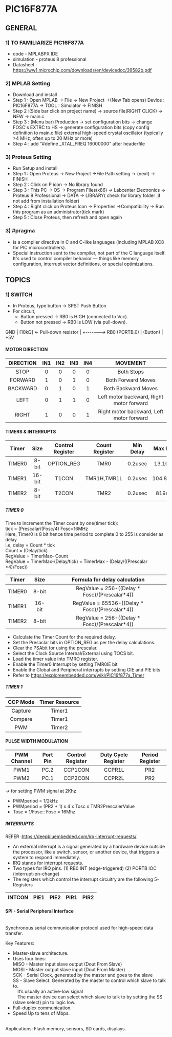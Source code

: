 # PIC16F877A
## GENERAL
### 1) TO FAMILIARIZE PIC16F877A

* code - MPLABPX IDE
* simulation - proteus 8 professional
* Datasheet - https://ww1.microchip.com/downloads/en/devicedoc/39582b.pdf

### 2) MPLAB Setting
 * Download and install
 * Step 1 : Open MPLAB -> File -> New Project ->(New Tab opens) Device : PIC16F877A -> TOOL : Simulator -> FINISH
 * Step 2 :(Side bar click on project name) -> source file(RIGHT CLICK) -> NEW -> main.c
 * Step 3 : (Menu bar) Production -> set configuration bits -> change FOSC's EXTRC to HS -> generate configuration bits (copy config definition to main.c file) external high-speed crystal oscillator (typically >4 MHz, often up to 20 MHz or more)
 * Step 4 : add "#define _XTAL_FREQ 16000000" after headerfile

### 3) Proteus Setting
 * Run Setup and install
 * Step 1 : Open Proteus ->  New Project ->File Path setting -> (next) -> FINISH
 * Step 2 : Click on P icon -> No library found
 * Step 3 : This PC -> OS -> Program Files(x86) -> Labcenter Electronics -> Proteus 8 Professional -> DATA -> LIBRARY( check for library folder ,if not add from installation folder)
 * Step 4 : Right click on Proteus Icon -> Properties ->Compatibility -> Run this program as an administrator(tick mark)
 * Step 5 : Close Proteus, then refresh and open again

### 3) #pragma 
* is a compiler directive in C and C-like languages (including MPLAB XC8 for PIC microcontrollers).
* Special instruction sent to the compiler, not part of the C language itself. It's used to control compiler behavior — things like memory configuration, interrupt vector definitions, or special optimizations.


## TOPICS

### 1) SWITCH

* In Proteus, type button -> SPST Push Button
* For circuit,
   * Button pressed → RB0 is HIGH (connected to Vcc).
   * Button not pressed → RB0 is LOW (via pull-down).

GND
 |
[10kΩ]       ← Pull-down resistor
 |
 +-------> RB0 (PORTB.0)
 |
(Button)
 |
+5V




#### MOTOR DIRECTION

|DIRECTION	|IN1	|IN2	|IN3|	IN4|	MOVEMENT|
|:---:|:--:|:---:|:--:|:--:|:---:|
|STOP|	0|0|	0	|0	|Both Stops|
|FORWARD|	1|	0|	1|	0	|Both Forward Moves|
|BACKWARD|	0|	1|	0|	1	|Both Backward Moves|
|LEFT|	0|	1	|1|	0	|Left motor backward, Right motor forward|
|RIGHT|	1|	0	|0|	1	|Right motor backward, Left motor forward|
   
#### TIMERS & INTERRUPTS

|Timer	|Size	|Control Register	|Count Register|	Min Delay|	Max Delay|
|:---:|:--:|:---:|:--:|:--:|:---:|
|TIMER0|	8-bit|OPTION_REG|	TMR0	|0.2usec	|13.107ms|
|TIMER1|	16-bit|	T1CON|	TMR1H,TMR1L|	0.2usec	|104.857ms|
|TIMER2|	8-bit|	T2CON	|TMR2|	0.2usec	|819usec|


##### TIMER 0 

Time to increment the Timer count by one(timer tick):
<br> tick = (Prescalar/(Fosc/4)  Fosc=16MHz
<br> Here, Timer0 is 8 bit hence time period to complete 0 to 255 is consider as delay 
<br> i.e, delay = Count * tick
<br> Count = (Delay/tick)
<br> RegValue = TimerMax- Count
<br> RegValue = TimerMax-(Delay/tick) = TimerMax - (Delay/((Prescalar *4)/Fosc))




|Timer|	Size|	Formula for delay calculation|
|:---:|:--:|:---:|
|TIMER0	|8-bit|	RegValue = 256-((Delay * Fosc)/(Prescalar*4))|
TIMER1 |16-bit|	RegValue = 65536-((Delay * Fosc)/(Prescalar*4))|
TIMER2	|8-bit	|RegValue = 256-((Delay * Fosc)/(Prescalar*4))|

* Calculate the Timer Count for the required delay.
* Set the Presaclar bits in OPTION_REG as per the delay calculations.
* Clear the PSAbit for using the prescalar.
* Select the Clock Source Internal/External using TOCS bit.
* Load the timer value into TMRO register.
* Enable the Timer0 Interrupt by setting TMR0IE bit
* Enable the Global and Peripheral interrupts by setting GIE and PIE bits
* Refer to https://exploreembedded.com/wiki/PIC16f877a_Timer


##### TIMER 1

 |CCP Mode | Timer Resource| 
 |:--:|:---:|
|Capture|	Timer1|
|Compare	|Timer1|
|PWM	|Timer2|

#### PULSE WIDTH MODULATION

|PWM Channel|	Port Pin|	Control Register|	Duty Cycle Register	|Period Register|
|:---:|:--:|:---:|:--:|:--:|
|PWM1|	PC.2|	CCP1CON|	CCPR1L|	PR2|
|PWM2|	PC.1|	CCP2CON|	CCPR2L|	PR2|

-> for setting PWM signal at 2Khz
* PWMperiod = 1/2kHz
* PWMperiod = (PR2 + 1) x 4 x Tosc x TMR2PrescalerValue
* Tosc = 1/Fosc:: Fosc = 16Mhz 


##### INTERRUPTS

 REFER :https://deepbluembedded.com/irq-interrupt-requests/
 
* An external interrupt is a signal generated by a hardware device outside the processor, like a switch, sensor, or another device, that triggers a system to respond immediately.
* IRQ stands for interrupt requests.
* Two types for IRQ pins.
        (1) RB0 INT (edge-triggered)
        (2) PORTB IOC (interrupt-on-change)
* The registers which control the interrupt circuitry are the following 5-Registers

|INTCON|	PIE1|	PIE2|	PIR1|	PIR2|
|:---:|:---:|:--:|:--:|:---:|

#### SPI - Serial Peripheral Interface

<br> Synchronous serial communication protocol used for high-speed data transfer.

Key Features:
* Master-slave architecture.
* Uses four lines:
  <br> MISO - Master input slave output (Dout From Slave)
  <br> MOSI - Master output slave input (Dout From Master)
  <br> SCK - Serial Clock, generated by the master and goes to the slave
  <br> SS - Slave Select. Generated by the master to control which slave to talk to.
  <br> &ensp;&ensp;It’s usually an active-low signal
  <br> &ensp;&ensp;The master device can select which slave to talk to by setting the SS (slave select) pin to logic low.
* Full-duplex communication.
* Speed Up to tens of Mbps.

<br> Applications: Flash memory, sensors, SD cards, displays.



